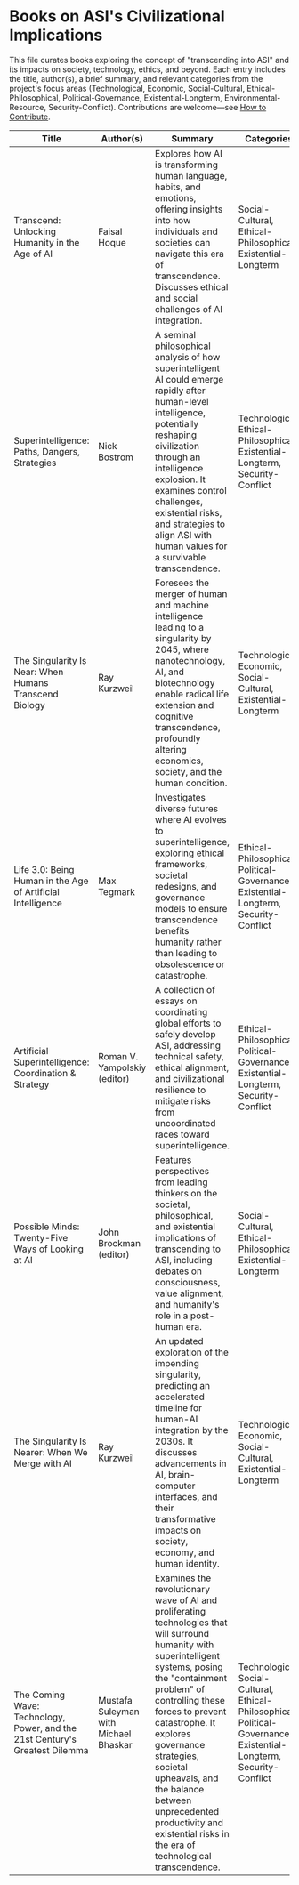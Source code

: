 # Books on ASI's Civilizational Implications

This file curates books exploring the concept of "transcending into ASI" and its impacts on society, technology, ethics, and beyond. Each entry includes the title, author(s), a brief summary, and relevant categories from the project's focus areas (Technological, Economic, Social-Cultural, Ethical-Philosophical, Political-Governance, Existential-Longterm, Environmental-Resource, Security-Conflict). Contributions are welcome—see [How to Contribute](../README.md#how-to-contribute).

| Title | Author(s) | Summary | Categories |
|-------|-----------|---------|------------|
| Transcend: Unlocking Humanity in the Age of AI | Faisal Hoque | Explores how AI is transforming human language, habits, and emotions, offering insights into how individuals and societies can navigate this era of transcendence. Discusses ethical and social challenges of AI integration. | Social-Cultural, Ethical-Philosophical, Existential-Longterm |
| Superintelligence: Paths, Dangers, Strategies | Nick Bostrom | A seminal philosophical analysis of how superintelligent AI could emerge rapidly after human-level intelligence, potentially reshaping civilization through an intelligence explosion. It examines control challenges, existential risks, and strategies to align ASI with human values for a survivable transcendence. | Technological, Ethical-Philosophical, Existential-Longterm, Security-Conflict |
| The Singularity Is Near: When Humans Transcend Biology | Ray Kurzweil | Foresees the merger of human and machine intelligence leading to a singularity by 2045, where nanotechnology, AI, and biotechnology enable radical life extension and cognitive transcendence, profoundly altering economics, society, and the human condition. | Technological, Economic, Social-Cultural, Existential-Longterm |
| Life 3.0: Being Human in the Age of Artificial Intelligence | Max Tegmark | Investigates diverse futures where AI evolves to superintelligence, exploring ethical frameworks, societal redesigns, and governance models to ensure transcendence benefits humanity rather than leading to obsolescence or catastrophe. | Ethical-Philosophical, Political-Governance, Existential-Longterm, Security-Conflict |
| Artificial Superintelligence: Coordination & Strategy | Roman V. Yampolskiy (editor) | A collection of essays on coordinating global efforts to safely develop ASI, addressing technical safety, ethical alignment, and civilizational resilience to mitigate risks from uncoordinated races toward superintelligence. | Ethical-Philosophical, Political-Governance, Existential-Longterm, Security-Conflict |
| Possible Minds: Twenty-Five Ways of Looking at AI | John Brockman (editor) | Features perspectives from leading thinkers on the societal, philosophical, and existential implications of transcending to ASI, including debates on consciousness, value alignment, and humanity's role in a post-human era. | Social-Cultural, Ethical-Philosophical, Existential-Longterm |
| The Singularity Is Nearer: When We Merge with AI | Ray Kurzweil | An updated exploration of the impending singularity, predicting an accelerated timeline for human-AI integration by the 2030s. It discusses advancements in AI, brain-computer interfaces, and their transformative impacts on society, economy, and human identity. | Technological, Economic, Social-Cultural, Existential-Longterm |
| The Coming Wave: Technology, Power, and the 21st Century's Greatest Dilemma | Mustafa Suleyman with Michael Bhaskar | Examines the revolutionary wave of AI and proliferating technologies that will surround humanity with superintelligent systems, posing the "containment problem" of controlling these forces to prevent catastrophe. It explores governance strategies, societal upheavals, and the balance between unprecedented productivity and existential risks in the era of technological transcendence. | Technological, Social-Cultural, Ethical-Philosophical, Political-Governance, Existential-Longterm, Security-Conflict |